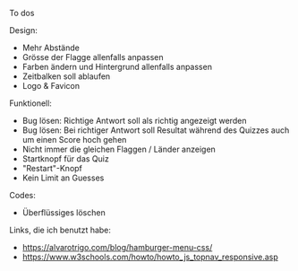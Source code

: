 To dos

Design:
- Mehr Abstände
- Grösse der Flagge allenfalls anpassen
- Farben ändern und Hintergrund allenfalls anpassen
- Zeitbalken soll ablaufen
- Logo & Favicon

Funktionell:
- Bug lösen: Richtige Antwort soll als richtig angezeigt werden
- Bug lösen: Bei richtiger Antwort soll Resultat während des Quizzes auch um einen Score hoch gehen
- Nicht immer die gleichen Flaggen / Länder anzeigen
- Startknopf für das Quiz
- "Restart"-Knopf
- Kein Limit an Guesses

Codes:
- Überflüssiges löschen


Links, die ich benutzt habe:
- https://alvarotrigo.com/blog/hamburger-menu-css/
- https://www.w3schools.com/howto/howto_js_topnav_responsive.asp